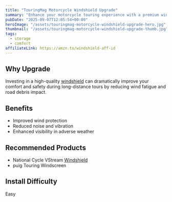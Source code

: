 ```yaml
---
title: "TouringMag Motorcycle Windshield Upgrade"
summary: "Enhance your motorcycle touring experience with a premium windshield upgrade."
pubDate: "2025-09-07T12:05:54+00:00"
heroImage: "/assets/touringmag-motorcycle-windshield-upgrade-hero.jpg"
thumbnail: "/assets/touringmag-motorcycle-windshield-upgrade-thumb.jpg"
tags:
  - storage
  - comfort
affiliateLink: https://amzn.to/windshield-aff-id
---
```


<h2>Why Upgrade</h2>
<p>Investing in a high-quality <a href="https://amzn.to/windshield-aff-id" target="_blank" rel="noopener noreferrer">windshield</a> can dramatically improve your comfort and safety during long-distance tours by reducing wind fatigue and road debris impact.</p>
<h2>Benefits</h2>
<ul>
  <li>Improved wind protection</li>
  <li>Reduced noise and vibration</li>
  <li>Enhanced visibility in adverse weather</li>
</ul>
<h2>Recommended Products</h2>
<ul>
  <li>National Cycle VStream <a href="https://amzn.to/windshield-aff-id" target="_blank" rel="noopener noreferrer">Windshield</a></li>
  <li>puig Touring Windscreen</li>
</ul>
<h2>Install Difficulty</h2>
<p>Easy</p>